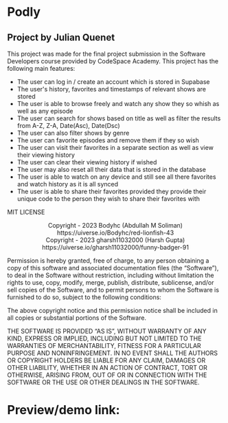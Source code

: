 # Podly

## Project by Julian Quenet
This project was made for the final project submission in the Software Developers course provided by CodeSpace Academy.
This project has the following main features:

- The user can log in / create an account which is stored in Supabase
- The user's history, favorites and timestamps of relevant shows are stored
- The user is able to browse freely and watch any show they so whish as well as any episode
- The user can search for shows based on title as well as filter the results from A-Z, Z-A, Date(Asc), Date(Dsc)
- The user can also filter shows by genre 
- The user can favorite episodes and remove them if they so wish 
- The user can visit their favorites in a separate section as well as view their viewing history
- The user can clear their viewing history if wished
- The user may also reset all their data that is stored in the database
- The user is able to watch on any device and still see all there favorites and watch history as it is all synced
- The user is able to share their favorites provided they provide their unique code to the person they wish to share 
their favorites with 

MIT LICENSE
<p align="center">
Copyright - 2023 Bodyhc (Abdullah M Soliman) https://uiverse.io/Bodyhc/red-lionfish-43
<br>
Copyright - 2023 gharsh11032000 (Harsh Gupta) https://uiverse.io/gharsh11032000/funny-badger-91

Permission is hereby granted, free of charge, to any person obtaining a copy of this software and associated documentation files (the “Software”), to deal in the Software without restriction, including without limitation the rights to use, copy, modify, merge, publish, distribute, sublicense, and/or sell copies of the Software, and to permit persons to whom the Software is furnished to do so, subject to the following conditions:

The above copyright notice and this permission notice shall be included in all copies or substantial portions of the Software.

THE SOFTWARE IS PROVIDED “AS IS”, WITHOUT WARRANTY OF ANY KIND, EXPRESS OR IMPLIED, INCLUDING BUT NOT LIMITED TO THE WARRANTIES OF MERCHANTABILITY, FITNESS FOR A PARTICULAR PURPOSE AND NONINFRINGEMENT. IN NO EVENT SHALL THE AUTHORS OR COPYRIGHT HOLDERS BE LIABLE FOR ANY CLAIM, DAMAGES OR OTHER LIABILITY, WHETHER IN AN ACTION OF CONTRACT, TORT OR OTHERWISE, ARISING FROM, OUT OF OR IN CONNECTION WITH THE SOFTWARE OR THE USE OR OTHER DEALINGS IN THE SOFTWARE.

</p>


# Preview/demo link: 


